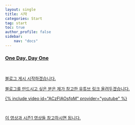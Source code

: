 ```yaml
---
layout: single
title: 시작
categories: Start
tag: start
toc: true
author_profile: false
sidebar:
    nav: "docs"
---
```


### <u>One Day, Day One

<br>


블로그 게시 시작하겠습니다.

블로그를 만드시고 싶은 분은 제가 참고한 유튜브 링크 올려두겠습니다.

{% include video id="ACzFIAOsfpM" provider="youtube" %}

<br>

이 영상과 시즌1 영상들 참고하시면 됩니다.